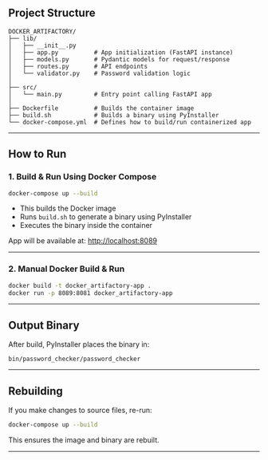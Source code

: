 ## Project Structure


````
DOCKER_ARTIFACTORY/
├── lib/
│   ├── __init__.py
│   ├── app.py          # App initialization (FastAPI instance)
│   ├── models.py       # Pydantic models for request/response
│   ├── routes.py       # API endpoints
│   └── validator.py    # Password validation logic
│
├── src/
│   └── main.py         # Entry point calling FastAPI app
│
├── Dockerfile          # Builds the container image
├── build.sh            # Builds a binary using PyInstaller
└── docker-compose.yml  # Defines how to build/run containerized app

````

---



##  How to Run

### 1. Build & Run Using Docker Compose

```bash
docker-compose up --build
````

* This builds the Docker image
* Runs `build.sh` to generate a binary using PyInstaller
* Executes the binary inside the container

App will be available at: [http://localhost:8089](http://localhost:8089)

---

### 2. Manual Docker Build & Run

```bash
docker build -t docker_artifactory-app .
docker run -p 8089:8081 docker_artifactory-app
```

---

##  Output Binary

After build, PyInstaller places the binary in:

```
bin/password_checker/password_checker
```
---

##  Rebuilding

If you make changes to source files, re-run:

```bash
docker-compose up --build
```
This ensures the image and binary are rebuilt.

---

```
